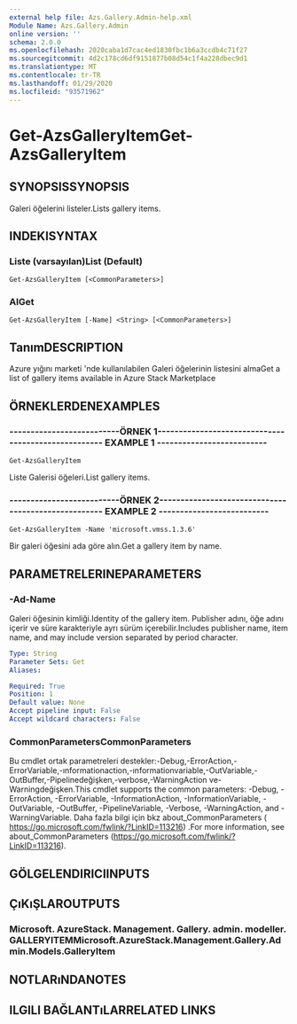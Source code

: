 ```yaml
---
external help file: Azs.Gallery.Admin-help.xml
Module Name: Azs.Gallery.Admin
online version: ''
schema: 2.0.0
ms.openlocfilehash: 2020caba1d7cac4ed1830fbc1b6a3ccdb4c71f27
ms.sourcegitcommit: 4d2c178cd6df9151877b08d54c1f4a228dbec9d1
ms.translationtype: MT
ms.contentlocale: tr-TR
ms.lasthandoff: 01/29/2020
ms.locfileid: "93571962"
---
```

# <span data-ttu-id="f77b2-101">Get-AzsGalleryItem</span><span class="sxs-lookup"><span data-stu-id="f77b2-101">Get-AzsGalleryItem</span></span>

## <span data-ttu-id="f77b2-102">SYNOPSIS</span><span class="sxs-lookup"><span data-stu-id="f77b2-102">SYNOPSIS</span></span>
<span data-ttu-id="f77b2-103">Galeri öğelerini listeler.</span><span class="sxs-lookup"><span data-stu-id="f77b2-103">Lists gallery items.</span></span>

## <span data-ttu-id="f77b2-104">INDEKI</span><span class="sxs-lookup"><span data-stu-id="f77b2-104">SYNTAX</span></span>

### <span data-ttu-id="f77b2-105">Liste (varsayılan)</span><span class="sxs-lookup"><span data-stu-id="f77b2-105">List (Default)</span></span>
```
Get-AzsGalleryItem [<CommonParameters>]
```

### <span data-ttu-id="f77b2-106">Al</span><span class="sxs-lookup"><span data-stu-id="f77b2-106">Get</span></span>
```
Get-AzsGalleryItem [-Name] <String> [<CommonParameters>]
```

## <span data-ttu-id="f77b2-107">Tanım</span><span class="sxs-lookup"><span data-stu-id="f77b2-107">DESCRIPTION</span></span>
<span data-ttu-id="f77b2-108">Azure yığını marketi 'nde kullanılabilen Galeri öğelerinin listesini alma</span><span class="sxs-lookup"><span data-stu-id="f77b2-108">Get a list of gallery items available in Azure Stack Marketplace</span></span>

## <span data-ttu-id="f77b2-109">ÖRNEKLERDEN</span><span class="sxs-lookup"><span data-stu-id="f77b2-109">EXAMPLES</span></span>

### <span data-ttu-id="f77b2-110">--------------------------ÖRNEK 1--------------------------</span><span class="sxs-lookup"><span data-stu-id="f77b2-110">-------------------------- EXAMPLE 1 --------------------------</span></span>
```
Get-AzsGalleryItem
```

<span data-ttu-id="f77b2-111">Liste Galerisi öğeleri.</span><span class="sxs-lookup"><span data-stu-id="f77b2-111">List gallery items.</span></span>

### <span data-ttu-id="f77b2-112">--------------------------ÖRNEK 2--------------------------</span><span class="sxs-lookup"><span data-stu-id="f77b2-112">-------------------------- EXAMPLE 2 --------------------------</span></span>
```
Get-AzsGalleryItem -Name 'microsoft.vmss.1.3.6'
```

<span data-ttu-id="f77b2-113">Bir galeri öğesini ada göre alın.</span><span class="sxs-lookup"><span data-stu-id="f77b2-113">Get a gallery item by name.</span></span>

## <span data-ttu-id="f77b2-114">PARAMETRELERINE</span><span class="sxs-lookup"><span data-stu-id="f77b2-114">PARAMETERS</span></span>

### <span data-ttu-id="f77b2-115">-Ad</span><span class="sxs-lookup"><span data-stu-id="f77b2-115">-Name</span></span>
<span data-ttu-id="f77b2-116">Galeri öğesinin kimliği.</span><span class="sxs-lookup"><span data-stu-id="f77b2-116">Identity of the gallery item.</span></span>
<span data-ttu-id="f77b2-117">Publisher adını, öğe adını içerir ve süre karakteriyle ayrı sürüm içerebilir.</span><span class="sxs-lookup"><span data-stu-id="f77b2-117">Includes publisher name, item name, and may include version separated by period character.</span></span>

```yaml
Type: String
Parameter Sets: Get
Aliases: 

Required: True
Position: 1
Default value: None
Accept pipeline input: False
Accept wildcard characters: False
```

### <span data-ttu-id="f77b2-118">CommonParameters</span><span class="sxs-lookup"><span data-stu-id="f77b2-118">CommonParameters</span></span>
<span data-ttu-id="f77b2-119">Bu cmdlet ortak parametreleri destekler:-Debug,-ErrorAction,-ErrorVariable,-ınformationaction,-ınformationvariable,-OutVariable,-OutBuffer,-Pipelinedeğişken,-verbose,-WarningAction ve-Warningdeğişken.</span><span class="sxs-lookup"><span data-stu-id="f77b2-119">This cmdlet supports the common parameters: -Debug, -ErrorAction, -ErrorVariable, -InformationAction, -InformationVariable, -OutVariable, -OutBuffer, -PipelineVariable, -Verbose, -WarningAction, and -WarningVariable.</span></span> <span data-ttu-id="f77b2-120">Daha fazla bilgi için bkz about_CommonParameters ( https://go.microsoft.com/fwlink/?LinkID=113216) .</span><span class="sxs-lookup"><span data-stu-id="f77b2-120">For more information, see about_CommonParameters (https://go.microsoft.com/fwlink/?LinkID=113216).</span></span>

## <span data-ttu-id="f77b2-121">GÖLGELENDIRICI</span><span class="sxs-lookup"><span data-stu-id="f77b2-121">INPUTS</span></span>

## <span data-ttu-id="f77b2-122">ÇıKıŞLAR</span><span class="sxs-lookup"><span data-stu-id="f77b2-122">OUTPUTS</span></span>

### <span data-ttu-id="f77b2-123">Microsoft. AzureStack. Management. Gallery. admin. modeller. GALLERYITEM</span><span class="sxs-lookup"><span data-stu-id="f77b2-123">Microsoft.AzureStack.Management.Gallery.Admin.Models.GalleryItem</span></span>

## <span data-ttu-id="f77b2-124">NOTLARıNDA</span><span class="sxs-lookup"><span data-stu-id="f77b2-124">NOTES</span></span>

## <span data-ttu-id="f77b2-125">ILGILI BAĞLANTıLAR</span><span class="sxs-lookup"><span data-stu-id="f77b2-125">RELATED LINKS</span></span>

